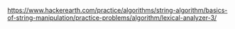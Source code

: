 https://www.hackerearth.com/practice/algorithms/string-algorithm/basics-of-string-manipulation/practice-problems/algorithm/lexical-analyzer-3/
